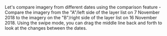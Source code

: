 <p>Let's compare imagery from different dates using the comparison feature - Compare the imagery from the "A"/left side of the layer list on 7 November 2018 to the imagery on the "B"/right side of the layer list on 16 November 2018. Using the swipe mode, you can drag the middle line back and forth to look at the changes between the dates.</p>
